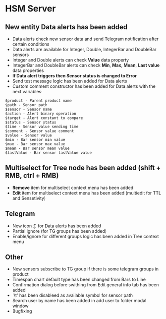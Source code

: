 # HSM Server

## New entity **Data alerts** has been added
* Data alerts check new sensor data and send Telegram notification after certain conditions
* Data alerts are available for Integer, Double, IntegerBar and DoubleBar sensors
* Integer and Double alerts can check **Value** data property
* IntegerBar and DoubleBar alerts can check **Min**, **Max**, **Mean**, **Last value** data properties
* **If Data alert triggers then Sensor status is changed to Error**
* Send test message logic has been added for Data alerts
* Custom comment constructor has been added for Data alerts with the next variables:
```
$product - Parent product name
$path - Sensor path
$sensor - Sensor name
$action - Alert binary operation
$target - Alert constant to compare
$status - Sensor status
$time - Sensor value sending time
$comment - Sensor value comment
$value - Sensor value
$min - Bar sensor min value
$max - Bar sensor max value
$mean - Bar sensor mean value
$lastValue - Bar sensor lastValue value
```

## Multiselect for Tree node has been added (shift + RMB, ctrl + RMB)
* **Remove** item for multiselect context menu has been added
* **Edit** item for multiselect context menu has been added (multiedit for TTL and Sensetivity)

## Telegram
* New icon ↕️ for Data alerts has been added
* Partial ignore (for TG groups has been added)
* Enable/ignore for different groups logic has been added in Tree context menu

## Other
* New sensors subscribe to TG group if there is some telegram groups in product
* Timespan chart default type has been changed from Bars to Line
* Confirmation dialog before swithing from Edit general info tab has been added
* '\t' has been disableed as available symbol for sensor path
* Search user by name has been added in add user to folder modal window
* Bugfixing